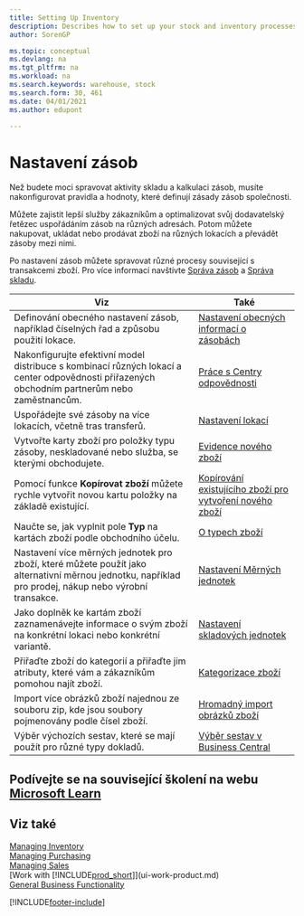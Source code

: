 ```yaml
---
title: Setting Up Inventory
description: Describes how to set up your stock and inventory processes, including transfer routes and locations, such as warehouses.
author: SorenGP

ms.topic: conceptual
ms.devlang: na
ms.tgt_pltfrm: na
ms.workload: na
ms.search.keywords: warehouse, stock
ms.search.form: 30, 461
ms.date: 04/01/2021
ms.author: edupont

---
```

# Nastavení zásob
Než budete moci spravovat aktivity skladu a kalkulaci zásob, musíte nakonfigurovat pravidla a hodnoty, které definují zásady zásob společnosti.

Můžete zajistit lepší služby zákazníkům a optimalizovat svůj dodavatelský řetězec uspořádáním zásob na různých adresách. Potom můžete nakupovat, ukládat nebo prodávat zboží na různých lokacích a převádět zásoby mezi nimi.

Po nastavení zásob můžete spravovat různé procesy související s transakcemi zboží. Pro více informací navštivte [Správa zásob](inventory-manage-inventory.md) a [Správa skladu](warehouse-manage-warehouse.md).

| Viz | Také |
| --- | --- |
| Definování obecného nastavení zásob, například číselných řad a způsobu použití lokace. | [Nastavení obecných informací o zásobách](inventory-how-setup-general.md) |
| Nakonfigurujte efektivní model distribuce s kombinací různých lokací a center odpovědnosti přiřazených obchodním partnerům nebo zaměstnancům. | [Práce s Centry odpovědnosti](inventory-responsibility-centers.md) |
| Uspořádejte své zásoby na více lokacích, včetně tras transferů. | [Nastavení lokací](inventory-how-register-new-items.md) |
| Vytvořte karty zboží pro položky typu zásoby, neskladované nebo služba, se kterými obchodujete. | [Evidence nového zboží](inventory-how-register-new-items.md) |
| Pomocí funkce **Kopírovat zboží** můžete rychle vytvořit novou kartu položky na základě existující. | [Kopírování existujícího zboží pro vytvoření nového zboží](inventory-how-copy-items.md) |
| Naučte se, jak vyplnit pole **Typ** na kartách zboží podle obchodního účelu. | [O typech zboží](inventory-about-item-types.md) |
| Nastavení více měrných jednotek pro zboží, které můžete použít jako alternativní měrnou jednotku, například pro prodej, nákup nebo výrobní transakce. | [Nastavení Měrných jednotek](inventory-how-setup-units-of-measure.md) |
| Jako doplněk ke kartám zboží zaznamenávejte informace o svým zboží na konkrétní lokaci nebo konkrétní variantě. | [Nastavení skladových jednotek](inventory-how-to-set-up-stockkeeping-units.md) |
| Přiřaďte zboží do kategorií a přiřaďte jim atributy, které vám a zákazníkům pomohou najít zboží. | [Kategorizace zboží](inventory-how-categorize-items.md) |
| Import více obrázků zboží najednou ze souboru zip, kde jsou soubory pojmenovány podle čísel zboží. | [Hromadný import obrázků zboží](inventory-how-import-item-pictures.md) |
| Výběr výchozích sestav, které se mají použít pro různé typy dokladů. | [Výběr sestav v Business Central](across-report-selections.md) |

## Podívejte se na související školení na webu [Microsoft Learn](/learn/paths/trade-get-started-dynamics-365-business-central/)

## Viz také

[Managing Inventory](inventory-manage-inventory.md)  
[Managing Purchasing](purchasing-manage-purchasing.md)  
[Managing Sales](sales-manage-sales.md)    
[Work with [!INCLUDE[prod_short](includes/prod_short.md)]](ui-work-product.md)  
[General Business Functionality](ui-across-business-areas.md)


[!INCLUDE[footer-include](includes/footer-banner.md)]
